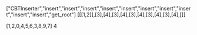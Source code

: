 ["CBTInserter","insert","insert","insert","insert","insert","insert","insert","insert","insert","insert","get_root"]
[[[1,2]],[3],[4],[3],[4],[3],[4],[3],[4],[3],[4],[]]

[1,2,0,4,5,6,3,8,9,7]
4